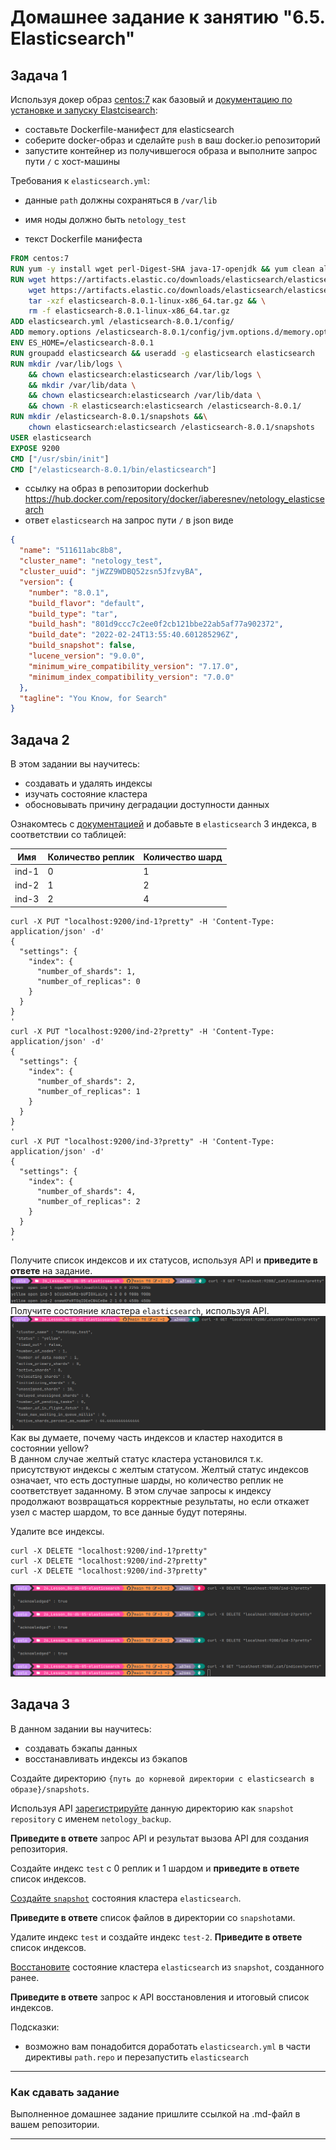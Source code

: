 # Домашнее задание к занятию "6.5. Elasticsearch"

## Задача 1

Используя докер образ [centos:7](https://hub.docker.com/_/centos) как базовый и 
[документацию по установке и запуску Elastcisearch](https://www.elastic.co/guide/en/elasticsearch/reference/current/targz.html):

- составьте Dockerfile-манифест для elasticsearch
- соберите docker-образ и сделайте `push` в ваш docker.io репозиторий
- запустите контейнер из получившегося образа и выполните запрос пути `/` c хост-машины

Требования к `elasticsearch.yml`:
- данные `path` должны сохраняться в `/var/lib`
- имя ноды должно быть `netology_test`

- текст Dockerfile манифеста
```dockerfile
FROM centos:7
RUN yum -y install wget perl-Digest-SHA java-17-openjdk && yum clean all
RUN wget https://artifacts.elastic.co/downloads/elasticsearch/elasticsearch-8.0.1-linux-x86_64.tar.gz && \
    wget https://artifacts.elastic.co/downloads/elasticsearch/elasticsearch-8.0.1-linux-x86_64.tar.gz.sha512 && \
    tar -xzf elasticsearch-8.0.1-linux-x86_64.tar.gz && \
    rm -f elasticsearch-8.0.1-linux-x86_64.tar.gz
ADD elasticsearch.yml /elasticsearch-8.0.1/config/
ADD memory.options /elasticsearch-8.0.1/config/jvm.options.d/memory.options
ENV ES_HOME=/elasticsearch-8.0.1
RUN groupadd elasticsearch && useradd -g elasticsearch elasticsearch
RUN mkdir /var/lib/logs \
    && chown elasticsearch:elasticsearch /var/lib/logs \
    && mkdir /var/lib/data \
    && chown elasticsearch:elasticsearch /var/lib/data \
    && chown -R elasticsearch:elasticsearch /elasticsearch-8.0.1/
RUN mkdir /elasticsearch-8.0.1/snapshots &&\
    chown elasticsearch:elasticsearch /elasticsearch-8.0.1/snapshots
USER elasticsearch
EXPOSE 9200
CMD ["/usr/sbin/init"]
CMD ["/elasticsearch-8.0.1/bin/elasticsearch"]
```
- ссылку на образ в репозитории dockerhub
https://hub.docker.com/repository/docker/iaberesnev/netology_elasticsearch
- ответ `elasticsearch` на запрос пути `/` в json виде
```json
{
  "name": "511611abc8b8",
  "cluster_name": "netology_test",
  "cluster_uuid": "jWZZ9WDBQ52zsn5JfzvyBA",
  "version": {
    "number": "8.0.1",
    "build_flavor": "default",
    "build_type": "tar",
    "build_hash": "801d9ccc7c2ee0f2cb121bbe22ab5af77a902372",
    "build_date": "2022-02-24T13:55:40.601285296Z",
    "build_snapshot": false,
    "lucene_version": "9.0.0",
    "minimum_wire_compatibility_version": "7.17.0",
    "minimum_index_compatibility_version": "7.0.0"
  },
  "tagline": "You Know, for Search"
}

```

## Задача 2

В этом задании вы научитесь:
- создавать и удалять индексы
- изучать состояние кластера
- обосновывать причину деградации доступности данных

Ознакомтесь с [документацией](https://www.elastic.co/guide/en/elasticsearch/reference/current/indices-create-index.html) 
и добавьте в `elasticsearch` 3 индекса, в соответствии со таблицей:

| Имя | Количество реплик | Количество шард |
|-----|-------------------|-----------------|
| ind-1| 0 | 1 |
| ind-2 | 1 | 2 |
| ind-3 | 2 | 4 |
```commandline
curl -X PUT "localhost:9200/ind-1?pretty" -H 'Content-Type: application/json' -d'
{
  "settings": {
    "index": {
      "number_of_shards": 1,  
      "number_of_replicas": 0 
    }
  }
}
'
curl -X PUT "localhost:9200/ind-2?pretty" -H 'Content-Type: application/json' -d'
{
  "settings": {
    "index": {
      "number_of_shards": 2,  
      "number_of_replicas": 1 
    }
  }
}
'
curl -X PUT "localhost:9200/ind-3?pretty" -H 'Content-Type: application/json' -d'
{
  "settings": {
    "index": {
      "number_of_shards": 4,  
      "number_of_replicas": 2 
    }
  }
}
'
```

Получите список индексов и их статусов, используя API и **приведите в ответе** на задание.
![catIndices](images/catIndices.png)  
Получите состояние кластера `elasticsearch`, используя API.  
![elastikHealth](images/elastikHealth.png)  
Как вы думаете, почему часть индексов и кластер находится в состоянии yellow?  
В данном случае желтый статус кластера установился т.к. присутствуют индексы с желтым статусом.
Желтый статус индексов означает, что есть доступные шарды, но количество реплик не соответствует заданному.
В этом случае запросы к индексу продолжают возвращаться корректные результаты, но если откажет узел с мастер шардом,
то все данные будут потеряны.


Удалите все индексы.
```commandline
curl -X DELETE "localhost:9200/ind-1?pretty"
curl -X DELETE "localhost:9200/ind-2?pretty"
curl -X DELETE "localhost:9200/ind-3?pretty"
```  
![deleteAll](images/deleteAll.png)


## Задача 3

В данном задании вы научитесь:
- создавать бэкапы данных
- восстанавливать индексы из бэкапов

Создайте директорию `{путь до корневой директории с elasticsearch в образе}/snapshots`.

Используя API [зарегистрируйте](https://www.elastic.co/guide/en/elasticsearch/reference/current/snapshots-register-repository.html#snapshots-register-repository) 
данную директорию как `snapshot repository` c именем `netology_backup`.

**Приведите в ответе** запрос API и результат вызова API для создания репозитория.

Создайте индекс `test` с 0 реплик и 1 шардом и **приведите в ответе** список индексов.

[Создайте `snapshot`](https://www.elastic.co/guide/en/elasticsearch/reference/current/snapshots-take-snapshot.html) 
состояния кластера `elasticsearch`.

**Приведите в ответе** список файлов в директории со `snapshot`ами.

Удалите индекс `test` и создайте индекс `test-2`. **Приведите в ответе** список индексов.

[Восстановите](https://www.elastic.co/guide/en/elasticsearch/reference/current/snapshots-restore-snapshot.html) состояние
кластера `elasticsearch` из `snapshot`, созданного ранее. 

**Приведите в ответе** запрос к API восстановления и итоговый список индексов.

Подсказки:
- возможно вам понадобится доработать `elasticsearch.yml` в части директивы `path.repo` и перезапустить `elasticsearch`

---

### Как cдавать задание

Выполненное домашнее задание пришлите ссылкой на .md-файл в вашем репозитории.

---